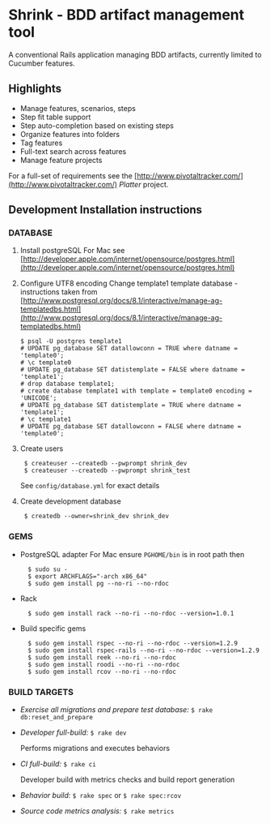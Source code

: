 Shrink - BDD artifact management tool
=====================================

A conventional Rails application managing BDD artifacts, currently limited to Cucumber features.

Highlights
----------

* Manage features, scenarios, steps
* Step fit table support
* Step auto-completion based on existing steps
* Organize features into folders
* Tag features
* Full-text search across features
* Manage feature projects

For a full-set of requirements see the [http://www.pivotaltracker.com/](http://www.pivotaltracker.com/) _Platter_ project.

Development Installation instructions
-------------------------------------

### DATABASE

1. Install postgreSQL
    For Mac see [http://developer.apple.com/internet/opensource/postgres.html](http://developer.apple.com/internet/opensource/postgres.html)

2.  Configure UTF8 encoding
    Change template1 template database - instructions taken from [http://www.postgresql.org/docs/8.1/interactive/manage-ag-templatedbs.html](http://www.postgresql.org/docs/8.1/interactive/manage-ag-templatedbs.html)

        $ psql -U postgres template1
        # UPDATE pg_database SET datallowconn = TRUE where datname = 'template0';
        # \c template0
        # UPDATE pg_database SET datistemplate = FALSE where datname = 'template1';
        # drop database template1;
        # create database template1 with template = template0 encoding = 'UNICODE';
        # UPDATE pg_database SET datistemplate = TRUE where datname = 'template1';
        # \c template1
        # UPDATE pg_database SET datallowconn = FALSE where datname = 'template0';

3. Create users

        $ createuser --createdb --pwprompt shrink_dev
        $ createuser --createdb --pwprompt shrink_test

    See `config/database.yml` for exact details

4. Create development database

        $ createdb --owner=shrink_dev shrink_dev

### GEMS

* PostgreSQL adapter
    For Mac ensure `PGHOME/bin` is in root path then

        $ sudo su -
        $ export ARCHFLAGS="-arch x86_64"
        $ sudo gem install pg --no-ri --no-rdoc

* Rack

        $ sudo gem install rack --no-ri --no-rdoc --version=1.0.1

* Build specific gems

        $ sudo gem install rspec --no-ri --no-rdoc --version=1.2.9
        $ sudo gem install rspec-rails --no-ri --no-rdoc --version=1.2.9
        $ sudo gem install reek --no-ri --no-rdoc
        $ sudo gem install roodi --no-ri --no-rdoc
        $ sudo gem install rcov --no-ri --no-rdoc

### BUILD TARGETS

* *Exercise all migrations and prepare test database:* `$ rake db:reset_and_prepare`

* *Developer full-build:* `$ rake dev`

    Performs migrations and executes behaviors

* *CI full-build:* `$ rake ci`

    Developer build with metrics checks and build report generation

* *Behavior build:* `$ rake spec` or `$ rake spec:rcov`

* *Source code metrics analysis:* `$ rake metrics`
  